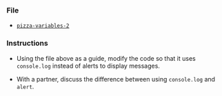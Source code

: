 ### File

- [`pizza-variables-2`](Unsolved/pizza-variables-2.html)

### Instructions

- Using the file above as a guide, modify the code so that it uses `console.log` instead of alerts to display messages.

- With a partner, discuss the difference between using `console.log` and `alert`.

